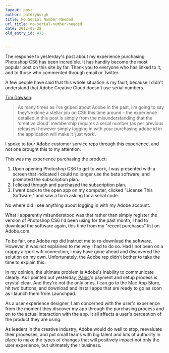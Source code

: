 ```yaml
---
layout: post
author: patdryburgh
title: No Serial Number Needed
url_title: no-serial-number-needed
date: 2012-05-28
old_entry_id: 475


---
```


The response to yesterday's post about my experience purchasing Photoshop CS6 has been incredible. It has handily become the most popular post on this site by far. Thank you to everyone who has linked to it, and  to those who commented through email or Twitter.

A few people have said that this whole situation is my fault, because I didn't understand that Adobe Creative Cloud doesn't use serial numbers. 

[Tim Dawson](http://feed.reconfine.com/post/23924540104/buying-adobe-photoshop-cs6-pat-dryburgh): 

>As many times as i’ve griped about Adobe in the past, i’m going to say they’ve done a stellar job on CS6 this time around - the experience detailed in this post is simply from the misunderstanding that the ‘creative cloud’ membership requires a serial number (as per previous releases) however simply logging in with your purchasing adobe id in the application will make it ‘just work’.

I spoke to four Adobe customer service reps through this experience, and not one brought this to my attention.

This was my experience purchasing the product: 

1. Upon opening Photoshop CS6 to get to work, I was presented with a screen that indicated I could no longer use the beta software, and promoted the subscription plan.
2. I clicked through and purchased the subscription plan.
3. I went back to the open app on my computer, clicked "License This Software," and saw a form asking for a serial code.

No where did I see anything about logging in with my Adobe account.

What I apparently misunderstood was that rather than simply register the version of Photoshop CS6 I'd been using for the past month, I had to download the software again, this time from my "recent purchases" list on Adobe.com.

To be fair, one Adobe rep did instruct me to re-download the software. However, it was not explained to me why I had to do so. Had I not been on a crappy airport wifi connection, I may have gone ahead and discovered the solution on my own. Unfortunately, the Adobe rep didn't bother to take the time to explain this.

In my opinion, the ultimate problem is Adobe's inability to communicate clearly. As I pointed out yesterday, [Panic](http://panic.com)'s payment and setup process is crystal clear. And they're not the only ones. I can go to the Mac App Store, hit two buttons, and download and install apps that are ready to go as soon as I launch them from Launchpad.

As a user experience designer, I am concerned with the user's experience from the moment they discover my app through the purchasing process and on to the actual interaction with the app. It all affects a user's perception of the product they are using.

As leaders in the creative industry, Adobe would do well to stop, reevaluate their processes, and put small teams with big talent and lots of authority in place to make the types of changes that will positively impact not only the user experience, but ultimately their business.
